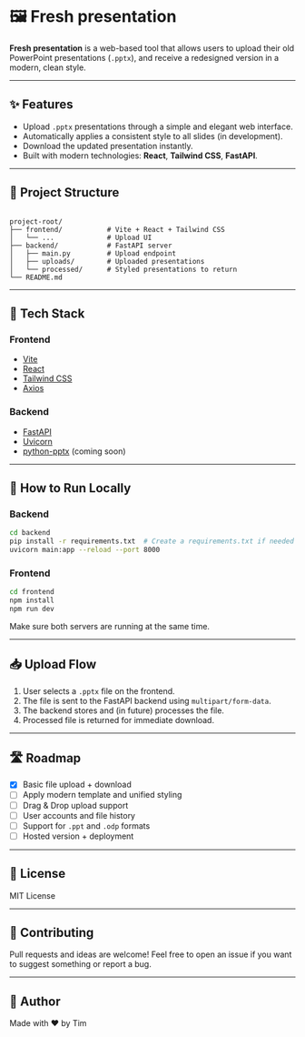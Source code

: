 # 🖼️ Fresh presentation

**Fresh presentation** is a web-based tool that allows users to upload their old PowerPoint presentations (`.pptx`), and receive a redesigned version in a modern, clean style.

---

## ✨ Features

- Upload `.pptx` presentations through a simple and elegant web interface.
- Automatically applies a consistent style to all slides (in development).
- Download the updated presentation instantly.
- Built with modern technologies: **React**, **Tailwind CSS**, **FastAPI**.

---

## 📂 Project Structure

```

project-root/
├── frontend/           # Vite + React + Tailwind CSS
│   └── ...             # Upload UI
├── backend/            # FastAPI server
│   ├── main.py         # Upload endpoint
│   ├── uploads/        # Uploaded presentations
│   └── processed/      # Styled presentations to return
└── README.md

````

---

## 🚀 Tech Stack

### Frontend
- [Vite](https://vitejs.dev/)
- [React](https://reactjs.org/)
- [Tailwind CSS](https://tailwindcss.com/)
- [Axios](https://axios-http.com/)

### Backend
- [FastAPI](https://fastapi.tiangolo.com/)
- [Uvicorn](https://www.uvicorn.org/)
- [python-pptx](https://python-pptx.readthedocs.io/) (coming soon)

---

## 🔧 How to Run Locally

### Backend

```bash
cd backend
pip install -r requirements.txt  # Create a requirements.txt if needed
uvicorn main:app --reload --port 8000
````

### Frontend

```bash
cd frontend
npm install
npm run dev
```

Make sure both servers are running at the same time.

---

## 📥 Upload Flow

1. User selects a `.pptx` file on the frontend.
2. The file is sent to the FastAPI backend using `multipart/form-data`.
3. The backend stores and (in future) processes the file.
4. Processed file is returned for immediate download.

---

## 🛣️ Roadmap

* [x] Basic file upload + download
* [ ] Apply modern template and unified styling
* [ ] Drag & Drop upload support
* [ ] User accounts and file history
* [ ] Support for `.ppt` and `.odp` formats
* [ ] Hosted version + deployment

---

## 📄 License

MIT License

---

## 🤝 Contributing

Pull requests and ideas are welcome! Feel free to open an issue if you want to suggest something or report a bug.

---

## 🙌 Author

Made with ❤️ by Tim